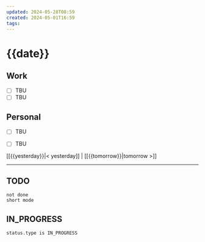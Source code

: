 ```yaml
---
updated: 2024-05-28T08:59
created: 2024-05-01T16:59
tags: 
---
```


# {{date}}  

## Work

- [ ] TBU
- [ ] TBU  

## Personal

- [ ] TBU
- [ ] TBU  

  
  
[[{{yesterday}}|< yesterday]] | [[{{tomorrow}}|tomorrow >]]  
  
---  


## TODO
```tasks  
not done  
short mode  
```

## IN_PROGRESS
```tasks  
status.type is IN_PROGRESS
```

